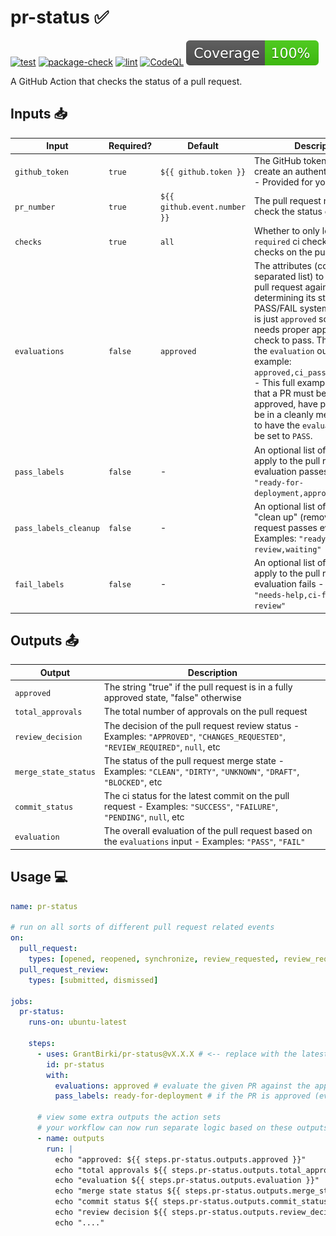 # pr-status ✅

[![test](https://github.com/GrantBirki/pr-status/actions/workflows/test.yml/badge.svg)](https://github.com/GrantBirki/pr-status/actions/workflows/test.yml)
[![package-check](https://github.com/GrantBirki/pr-status/actions/workflows/package-check.yml/badge.svg)](https://github.com/GrantBirki/pr-status/actions/workflows/package-check.yml)
[![lint](https://github.com/GrantBirki/pr-status/actions/workflows/lint.yml/badge.svg)](https://github.com/GrantBirki/pr-status/actions/workflows/lint.yml)
[![CodeQL](https://github.com/GrantBirki/pr-status/actions/workflows/codeql-analysis.yml/badge.svg)](https://github.com/GrantBirki/pr-status/actions/workflows/codeql-analysis.yml)
[![coverage](./badges/coverage.svg)](./badges/coverage.svg)

A GitHub Action that checks the status of a pull request.

## Inputs 📥

| Input | Required? | Default | Description |
| ----- | --------- | ------- | ----------- |
| `github_token` | `true` | `${{ github.token }}` | The GitHub token used to create an authenticated client - Provided for you by default! |
| `pr_number` | `true` | `${{ github.event.number }}` | The pull request number to check the status of |
| `checks` | `true` | `all` | Whether to only look for `required` ci checks or `all` ci checks on the pull request |
| `evaluations` | `false` | `approved` | The attributes (comma separated list) to evaluate the pull request against when determining its status on a PASS/FAIL system. The default is just `approved` so a PR only needs proper approvals for this check to pass. This plays into the `evaluation` output. Full example: `approved,ci_passing,mergeable` - This full example would state that a PR must be considered approved, have passing CI, and be in a cleanly mergeable state to have the `evaluation` output be set to `PASS`. |
| `pass_labels` | `false` | - | An optional list of labels to apply to the pull request if the evaluation passes - Examples: `"ready-for-deployment,approved"` |
| `pass_labels_cleanup` | `false` | - | An optional list of labels too "clean up" (remove) if the pull request passes evaluation - Examples: `"ready-for-review,waiting"` |
| `fail_labels` | `false` | - | An optional list of labels to apply to the pull request if the evaluation fails - Examples: `"needs-help,ci-failing,needs-review"` |

## Outputs 📤

| Output | Description |
| ------ | ----------- |
| `approved` | The string "true" if the pull request is in a fully approved state, "false" otherwise |
| `total_approvals` | The total number of approvals on the pull request |
| `review_decision` | The decision of the pull request review status - Examples: `"APPROVED"`, `"CHANGES_REQUESTED"`, `"REVIEW_REQUIRED"`, `null`, etc |
| `merge_state_status` | The status of the pull request merge state - Examples: `"CLEAN"`, `"DIRTY"`, `"UNKNOWN"`, `"DRAFT"`, `"BLOCKED"`, etc |
| `commit_status` | The ci status for the latest commit on the pull request - Examples: `"SUCCESS"`, `"FAILURE"`, `"PENDING"`, `null`, etc |
| `evaluation` | The overall evaluation of the pull request based on the `evaluations` input - Examples: `"PASS"`, `"FAIL"` |

## Usage 💻

```yaml
name: pr-status

# run on all sorts of different pull request related events
on:
  pull_request:
    types: [opened, reopened, synchronize, review_requested, review_request_removed, labeled]
  pull_request_review:
    types: [submitted, dismissed]

jobs:
  pr-status:
    runs-on: ubuntu-latest

    steps:
      - uses: GrantBirki/pr-status@vX.X.X # <-- replace with the latest version
        id: pr-status
        with:
          evaluations: approved # evaluate the given PR against the approved attribute
          pass_labels: ready-for-deployment # if the PR is approved (evaluation passes), apply the ready-for-deployment label
      
      # view some extra outputs the action sets
      # your workflow can now run separate logic based on these outputs
      - name: outputs
        run: |
          echo "approved: ${{ steps.pr-status.outputs.approved }}"
          echo "total approvals ${{ steps.pr-status.outputs.total_approvals }}"
          echo "evaluation ${{ steps.pr-status.outputs.evaluation }}"
          echo "merge state status ${{ steps.pr-status.outputs.merge_state_status }}"
          echo "commit status ${{ steps.pr-status.outputs.commit_status }}"
          echo "review decision ${{ steps.pr-status.outputs.review_decision }}"
          echo "...."
```
